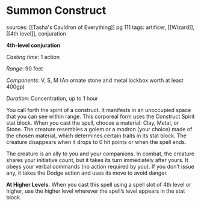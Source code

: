 # Summon Construct
sources: [[Tasha's Cauldron of Everything]] pg 111
tags: artificer, [[Wizard]], [[4th level]], conjuration

**4th-level conjuration**

*Casting time*: 1 action

*Range*: 90 feet

*Components*: V, S, M (An ornate stone and metal lockbox worth at least 400gp)

*Duration*: Concentration, up to 1 hour

You call forth the spirit of a construct. It manifests in an unoccupied space that you can see within range. This corporeal form uses the Construct Spirit stat block. When you cast the spell, choose a material: Clay, Metal, or Stone. The creature resembles a golem or a modron (your choice) made of the chosen material, which determines certain traits in its stat block. The creature disappears when it drops to 0 hit points or when the spell ends.

The creature is an ally to you and your companions. In combat, the creature shares your initiative count, but it takes its turn immediately after yours. It obeys your verbal commands (no action required by you). If you don’t issue any, it takes the Dodge action and uses its move to avoid danger.

**At Higher Levels.** When you cast this spell using a spell slot of 4th level or higher, use the higher level wherever the spell’s level appears in the stat block.
